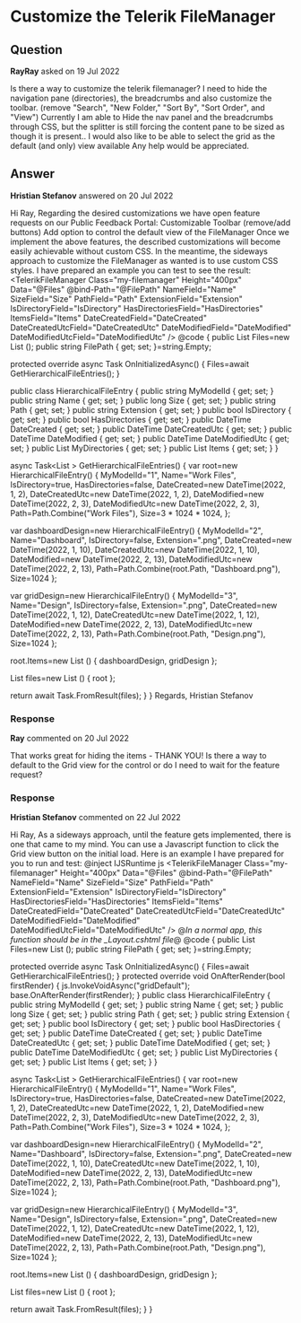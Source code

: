 # Customize the Telerik FileManager

## Question

**RayRay** asked on 19 Jul 2022

Is there a way to customize the telerik filemanager? I need to hide the navigation pane (directories), the breadcrumbs and also customize the toolbar. (remove "Search", "New Folder," "Sort By", "Sort Order", and "View") Currently I am able to Hide the nav panel and the breadcrumbs through CSS, but the splitter is still forcing the content pane to be sized as though it is present.. I would also like to be able to select the grid as the default (and only) view available Any help would be appreciated.

## Answer

**Hristian Stefanov** answered on 20 Jul 2022

Hi Ray, Regarding the desired customizations we have open feature requests on our Public Feedback Portal: Customizable Toolbar (remove/add buttons) Add option to control the default view of the FileManager Once we implement the above features, the described customizations will become easily achievable without custom CSS. In the meantime, the sideways approach to customize the FileManager as wanted is to use custom CSS styles. I have prepared an example you can test to see the result: <style>.my-filemanager.k-toolbar> button [tabindex="0" ],.my-filemanager.k-toolbar.k-split-button,.my-filemanager.k-pane.k-filemanager-navigation,.my-filemanager.k-splitbar,.my-filemanager.k-breadcrumb,.my-filemanager.k-filemanager-search-tool,.my-filemanager.k-filemanager-details-toggle,.my-filemanager.k-button +.k-button-group { display: none;
} </style> <TelerikFileManager Class="my-filemanager" Height="400px" Data="@Files" @bind-Path="@FilePath" NameField="Name" SizeField="Size" PathField="Path" ExtensionField="Extension" IsDirectoryField="IsDirectory" HasDirectoriesField="HasDirectories" ItemsField="Items" DateCreatedField="DateCreated" DateCreatedUtcField="DateCreatedUtc" DateModifiedField="DateModified" DateModifiedUtcField="DateModifiedUtc" /> @code {
public List <HierarchicalFileEntry> Files=new List <HierarchicalFileEntry> ();
public string FilePath { get; set; }=string.Empty;

protected override async Task OnInitializedAsync()
{
Files=await GetHierarchicalFileEntries();
}

public class HierarchicalFileEntry
{
public string MyModelId { get; set; }
public string Name { get; set; }
public long Size { get; set; }
public string Path { get; set; }
public string Extension { get; set; }
public bool IsDirectory { get; set; }
public bool HasDirectories { get; set; }
public DateTime DateCreated { get; set; }
public DateTime DateCreatedUtc { get; set; }
public DateTime DateModified { get; set; }
public DateTime DateModifiedUtc { get; set; }
public List <HierarchicalFileEntry> MyDirectories { get; set; }
public List <HierarchicalFileEntry> Items { get; set; }
}

async Task<List <HierarchicalFileEntry>> GetHierarchicalFileEntries()
{
var root=new HierarchicalFileEntry()
{
MyModelId="1",
Name="Work Files",
IsDirectory=true,
HasDirectories=false,
DateCreated=new DateTime(2022, 1, 2),
DateCreatedUtc=new DateTime(2022, 1, 2),
DateModified=new DateTime(2022, 2, 3),
DateModifiedUtc=new DateTime(2022, 2, 3),
Path=Path.Combine("Work Files"),
Size=3 * 1024 * 1024,
};

var dashboardDesign=new HierarchicalFileEntry()
{
MyModelId="2",
Name="Dashboard",
IsDirectory=false,
Extension=".png",
DateCreated=new DateTime(2022, 1, 10),
DateCreatedUtc=new DateTime(2022, 1, 10),
DateModified=new DateTime(2022, 2, 13),
DateModifiedUtc=new DateTime(2022, 2, 13),
Path=Path.Combine(root.Path, "Dashboard.png"),
Size=1024
};

var gridDesign=new HierarchicalFileEntry()
{
MyModelId="3",
Name="Design",
IsDirectory=false,
Extension=".png",
DateCreated=new DateTime(2022, 1, 12),
DateCreatedUtc=new DateTime(2022, 1, 12),
DateModified=new DateTime(2022, 2, 13),
DateModifiedUtc=new DateTime(2022, 2, 13),
Path=Path.Combine(root.Path, "Design.png"),
Size=1024
};

root.Items=new List <HierarchicalFileEntry> () { dashboardDesign, gridDesign };

List <HierarchicalFileEntry> files=new List <HierarchicalFileEntry> () { root };

return await Task.FromResult(files);
}
} Regards, Hristian Stefanov

### Response

**Ray** commented on 20 Jul 2022

That works great for hiding the items - THANK YOU! Is there a way to default to the Grid view for the control or do I need to wait for the feature request?

### Response

**Hristian Stefanov** commented on 22 Jul 2022

Hi Ray, As a sideways approach, until the feature gets implemented, there is one that came to my mind. You can use a Javascript function to click the Grid view button on the initial load. Here is an example I have prepared for you to run and test: @inject IJSRuntime js <style>.my-filemanager.k-toolbar> button [tabindex="0" ],.my-filemanager.k-toolbar.k-split-button,.my-filemanager.k-pane.k-filemanager-navigation,.my-filemanager.k-splitbar,.my-filemanager.k-breadcrumb,.my-filemanager.k-filemanager-search-tool,.my-filemanager.k-filemanager-details-toggle,.my-filemanager.k-button +.k-button-group { display: none;
} </style> <TelerikFileManager Class="my-filemanager" Height="400px" Data="@Files" @bind-Path="@FilePath" NameField="Name" SizeField="Size" PathField="Path" ExtensionField="Extension" IsDirectoryField="IsDirectory" HasDirectoriesField="HasDirectories" ItemsField="Items" DateCreatedField="DateCreated" DateCreatedUtcField="DateCreatedUtc" DateModifiedField="DateModified" DateModifiedUtcField="DateModifiedUtc" /> @*In a normal app, this function should be in the _Layout.cshtml file*@<script suppress-error="BL9992"> function gridDefault ( ) { document.querySelector( '.my-filemanager div + .k-button-group> button' ).click();
} </script> @code {
public List <HierarchicalFileEntry> Files=new List <HierarchicalFileEntry> ();
public string FilePath { get; set; }=string.Empty;

protected override async Task OnInitializedAsync()
{
Files=await GetHierarchicalFileEntries();
} protected override void OnAfterRender(bool firstRender)
{
js.InvokeVoidAsync("gridDefault");
base.OnAfterRender(firstRender);
} public class HierarchicalFileEntry
{
public string MyModelId { get; set; }
public string Name { get; set; }
public long Size { get; set; }
public string Path { get; set; }
public string Extension { get; set; }
public bool IsDirectory { get; set; }
public bool HasDirectories { get; set; }
public DateTime DateCreated { get; set; }
public DateTime DateCreatedUtc { get; set; }
public DateTime DateModified { get; set; }
public DateTime DateModifiedUtc { get; set; }
public List <HierarchicalFileEntry> MyDirectories { get; set; }
public List <HierarchicalFileEntry> Items { get; set; }
}

async Task<List <HierarchicalFileEntry>> GetHierarchicalFileEntries()
{
var root=new HierarchicalFileEntry()
{
MyModelId="1",
Name="Work Files",
IsDirectory=true,
HasDirectories=false,
DateCreated=new DateTime(2022, 1, 2),
DateCreatedUtc=new DateTime(2022, 1, 2),
DateModified=new DateTime(2022, 2, 3),
DateModifiedUtc=new DateTime(2022, 2, 3),
Path=Path.Combine("Work Files"),
Size=3 * 1024 * 1024,
};

var dashboardDesign=new HierarchicalFileEntry()
{
MyModelId="2",
Name="Dashboard",
IsDirectory=false,
Extension=".png",
DateCreated=new DateTime(2022, 1, 10),
DateCreatedUtc=new DateTime(2022, 1, 10),
DateModified=new DateTime(2022, 2, 13),
DateModifiedUtc=new DateTime(2022, 2, 13),
Path=Path.Combine(root.Path, "Dashboard.png"),
Size=1024
};

var gridDesign=new HierarchicalFileEntry()
{
MyModelId="3",
Name="Design",
IsDirectory=false,
Extension=".png",
DateCreated=new DateTime(2022, 1, 12),
DateCreatedUtc=new DateTime(2022, 1, 12),
DateModified=new DateTime(2022, 2, 13),
DateModifiedUtc=new DateTime(2022, 2, 13),
Path=Path.Combine(root.Path, "Design.png"),
Size=1024
};

root.Items=new List <HierarchicalFileEntry> () { dashboardDesign, gridDesign };

List <HierarchicalFileEntry> files=new List <HierarchicalFileEntry> () { root };

return await Task.FromResult(files);
}
}
